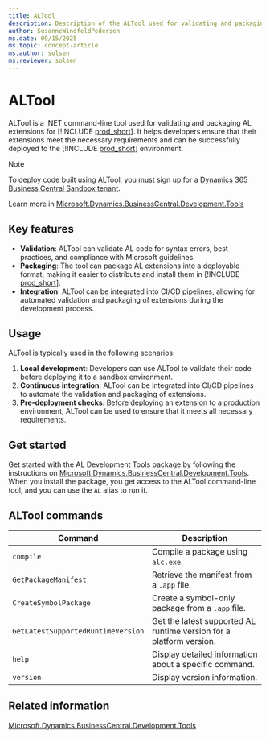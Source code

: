 ```yaml
---
title: ALTool
description: Description of the ALTool used for validating and packaging extensions.
author: SusanneWindfeldPedersen
ms.date: 09/15/2025
ms.topic: concept-article
ms.author: solsen
ms.reviewer: solsen
---
```


# ALTool

ALTool is a .NET command-line tool used for validating and packaging AL extensions for [!INCLUDE [prod_short](includes/prod_short.md)]. It helps developers ensure that their extensions meet the necessary requirements and can be successfully deployed to the [!INCLUDE [prod_short](includes/prod_short.md)] environment. 

> [!NOTE]  
> To deploy code built using ALTool, you must sign up for a [Dynamics 365 Business Central Sandbox tenant](https://aka.ms/getsandboxforbusinesscentral).

Learn more in [Microsoft.Dynamics.BusinessCentral.Development.Tools](https://www.nuget.org/packages/Microsoft.Dynamics.BusinessCentral.Development.Tools)

## Key features

- **Validation**: ALTool can validate AL code for syntax errors, best practices, and compliance with Microsoft guidelines.
- **Packaging**: The tool can package AL extensions into a deployable format, making it easier to distribute and install them in [!INCLUDE [prod_short](includes/prod_short.md)].
- **Integration**: ALTool can be integrated into CI/CD pipelines, allowing for automated validation and packaging of extensions during the development process.

## Usage

ALTool is typically used in the following scenarios:

1. **Local development**: Developers can use ALTool to validate their code before deploying it to a sandbox environment.
2. **Continuous integration**: ALTool can be integrated into CI/CD pipelines to automate the validation and packaging of extensions.
3. **Pre-deployment checks**: Before deploying an extension to a production environment, ALTool can be used to ensure that it meets all necessary requirements.

## Get started

Get started with the AL Development Tools package by following the instructions on [Microsoft.Dynamics.BusinessCentral.Development.Tools](https://www.nuget.org/packages/Microsoft.Dynamics.BusinessCentral.Development.Tools). When you install the package, you get access to the ALTool command-line tool, and you can use the `AL` alias to run it.

## ALTool commands

| Command                        | Description                                           |
|--------------------------------|-------------------------------------------------------|
| `compile`                      | Compile a package using `alc.exe`.                   |
| `GetPackageManifest`           | Retrieve the manifest from a `.app` file.            |
| `CreateSymbolPackage`          | Create a symbol-only package from a `.app` file.     |
| `GetLatestSupportedRuntimeVersion` | Get the latest supported AL runtime version for a platform version. |
| `help`                         | Display detailed information about a specific command. |
| `version`                      | Display version information.                         |


## Related information

[Microsoft.Dynamics.BusinessCentral.Development.Tools](https://www.nuget.org/packages/Microsoft.Dynamics.BusinessCentral.Development.Tools)